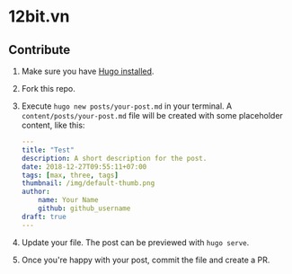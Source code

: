 # 12bit.vn

## Contribute

1. Make sure you have [Hugo installed](https://gohugo.io/getting-started/installing/).
2. Fork this repo.
3. Execute `hugo new posts/your-post.md` in your terminal. A `content/posts/your-post.md` file will be created with some placeholder content, like this:
    ```yaml
    ---
    title: "Test"
    description: A short description for the post.
    date: 2018-12-27T09:55:11+07:00
    tags: [max, three, tags]
    thumbnail: /img/default-thumb.png
    author:
        name: Your Name
        github: github_username
    draft: true
    ---
    ```

4. Update your file. The post can be previewed with `hugo serve`.
5. Once you're happy with your post, commit the file and create a PR.